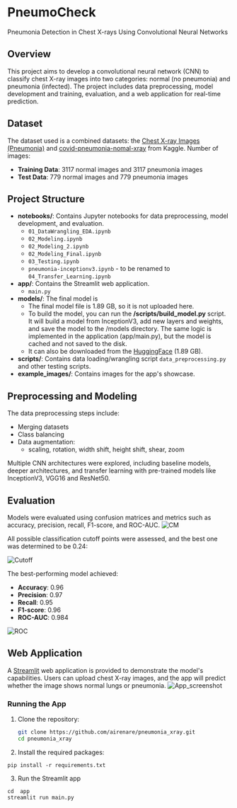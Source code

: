 # PneumoCheck 
Pneumonia Detection in Chest X-rays Using Convolutional Neural Networks


## Overview
This project aims to develop a convolutional neural network (CNN) to classify chest X-ray images into two categories: normal (no pneumonia) and pneumonia (infected). The project includes data preprocessing, model development and training, evaluation, and a web application for real-time prediction.

## Dataset
The dataset used is a combined datasets: the [Chest X-ray Images (Pneumonia)](https://www.kaggle.com/datasets/paultimothymooney/chest-xray-pneumonia) and [covid-pneumonia-nomal-xray](https://www.kaggle.com/datasets/salonimate/covid-pneumonia-nomal-xray) from Kaggle. Number of images:
- **Training Data**: 3117 normal images and 3117 pneumonia images
- **Test Data**: 779 normal images and 779 pneumonia images

## Project Structure
- **notebooks/**: Contains Jupyter notebooks for data preprocessing, model development, and evaluation.
  - `01_DataWrangling_EDA.ipynb`
  - `02_Modeling.ipynb`
  - `02_Modeling_2.ipynb`
  - `02_Modeling_Final.ipynb`
  - `03_Testing.ipynb`
  - `pneumonia-inceptionv3.ipynb` - to be renamed to `04_Transfer_Learning.ipynb`
- **app/**: Contains the Streamlit web application.
  - `main.py`
- **models/**: The final model is 
	- The final model file is 1.89 GB, so it is not uploaded here.
 	- To build the model, you can run the __/scripts/build_model.py__ script. It will build a model from InceptionV3, add new layers and weights, and save the model to the /models directory. The same logic is implemented in the application (app/main.py), but the model is cached and not saved to the disk.
 	- It can also be downloaded from the [HuggingFace](https://huggingface.co/airenare/InceptionV3_Pneumonia_CNN_v1/blob/main/Pneumonia_ROC_0975_cutoff_024.keras) (1.89 GB).
- **scripts/**: Contains data loading/wrangling script `data_preprocessing.py` and other testing scripts.
- **example_images/**: Contains images for the app's showcase.

## Preprocessing and Modeling
The data preprocessing steps include: 
- Merging datasets
- Class balancing
- Data augmentation: 
	- scaling, rotation, width shift, height shift, shear, zoom

Multiple CNN architectures were explored, including baseline models, deeper architectures, and transfer learning with pre-trained models like InceptionV3, VGG16 and ResNet50.

## Evaluation
Models were evaluated using confusion matrices and metrics such as accuracy, precision, recall, F1-score, and ROC-AUC. 
![CM](https://github.com/airenare/pneumonia_xray/blob/main/app/pictures/confusion_matrix.png?raw=true)

All possible classification cutoff points were assessed, and the best one was determined to be 0.24:

![Cutoff](https://github.com/airenare/pneumonia_xray/blob/main/app/pictures/performance_hist.png?raw=true)

The best-performing model achieved:
- **Accuracy**: 0.96
- **Precision**: 0.97
- **Recall**: 0.95
- **F1-score**: 0.96
- **ROC-AUC**: 0.984

![ROC](https://github.com/airenare/pneumonia_xray/blob/main/app/pictures/ROC_curve.png?raw=true)

## Web Application
A [Streamlit](https://streamlit.io/) web application is provided to demonstrate the model's capabilities. Users can upload chest X-ray images, and the app will predict whether the image shows normal lungs or pneumonia.
![App_screenshot](https://github.com/airenare/pneumonia_xray/blob/main/app/pictures/app_screenshot.png?raw=true)
### Running the App
1. Clone the repository:
   ```bash
   git clone https://github.com/airenare/pneumonia_xray.git
   cd pneumonia_xray
   ```
2. Install the required packages:
```
pip install -r requirements.txt
```
3. Run the Streamlit app
```
cd  app
streamlit run main.py
```
